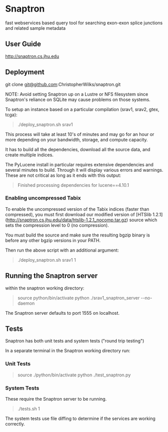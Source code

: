 # Snaptron
fast webservices based query tool for searching exon-exon splice junctions and related sample metadata

## User Guide ##
http://snaptron.cs.jhu.edu

## Deployment ##

git clone git@github.com:ChristopherWilks/snaptron.git

NOTE: Avoid setting Snaptron up on a Lustre or NFS filesystem
since Snaptron's reliance on SQLite may cause problems on those systems.

To setup an instance based on a particular compilation (srav1, srav2, gtex, tcga):

> ./deploy_snaptron.sh srav1

This process will take at least 10's of minutes and may
go for an hour or more depending on your bandwidth, storage,
and compute capacity.

It has to build all the dependencies, download all the source data, 
and create multiple indices.

The PyLucene install in particular requires extensive 
dependencies and several minutes to build.  Through
it will display various errors and warnings.  These
are not critical as long as it ends with this output:

> Finished processing dependencies for lucene==4.10.1

### Enabling uncompressed Tabix ###

To enable the uncompressed version of the Tabix indices (faster than compressed), 
you must first download our modified version of 
[HTSlib 1.2.1] (http://snaptron.cs.jhu.edu/data/htslib-1.2.1_nocomp.tar.gz)
source which sets the compression level to 0 (no compression).

You must build the source and make sure the resulting bgzip binary is before any
other bgzip versions in your PATH.

Then run the above script with an additional argument:

> ./deploy_snaptron.sh srav1 1

## Running the Snaptron server ##

within the snaptron working directory:

> source python/bin/activate
> python ./srav1_snaptron_server --no-daemon

The Snaptron server defaults to port 1555 on localhost.

## Tests ##

Snaptron has both unit tests and system tests ("round trip testing")

In a separate terminal in the Snaptron working directory run:

### Unit Tests ###
> source ./python/bin/activate
> python ./test_snaptron.py

### System Tests ###

These require the Snaptron server to be running.

> ./tests.sh 1

The system tests use file diffing to determine if
the services are working correctly.
